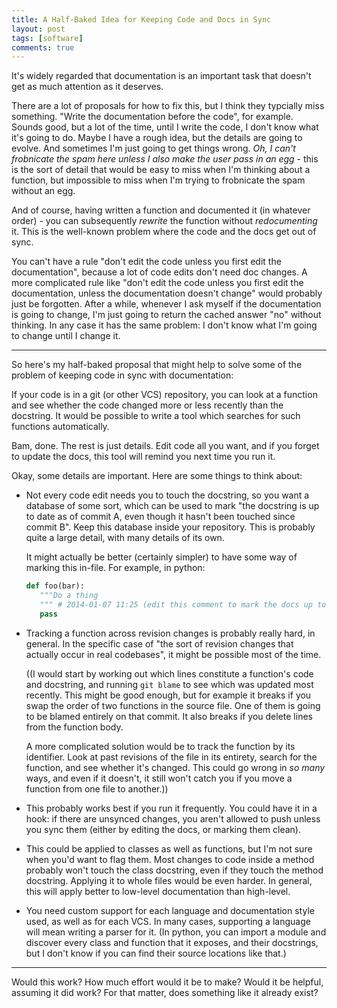 ```yaml
---
title: A Half-Baked Idea for Keeping Code and Docs in Sync
layout: post
tags: [software]
comments: true
---
```

It's widely regarded that documentation is an important task that doesn't get as much attention as it deserves.

There are a lot of proposals for how to fix this, but I think they typcially miss something. "Write the documentation before the code", for example. Sounds good, but a lot of the time, until I write the code, I don't know what it's going to do. Maybe I have a rough idea, but the details are going to evolve. And sometimes I'm just going to get things wrong. *Oh, I can't frobnicate the spam here unless I also make the user pass in an egg* - this is the sort of detail that would be easy to miss when I'm thinking about a function, but impossible to miss when I'm trying to frobnicate the spam without an egg.

And of course, having written a function and documented it (in whatever order) - you can subsequently *rewrite* the function without *redocumenting* it. This is the well-known problem where the code and the docs get out of sync.

You can't have a rule "don't edit the code unless you first edit the documentation", because a lot of code edits don't need doc changes. A more complicated rule like "don't edit the code unless you first edit the documentation, unless the documentation doesn't change" would probably just be forgotten. After a while, whenever I ask myself if the documentation is going to change, I'm just going to return the cached answer "no" without thinking. In any case it has the same problem: I don't know what I'm going to change until I change it.

---

So here's my half-baked proposal that might help to solve some of the problem of keeping code in sync with documentation:

If your code is in a git (or other VCS) repository, you can look at a function and see whether the code changed more or less recently than the docstring. It would be possible to write a tool which searches for such functions automatically.

Bam, done. The rest is just details. Edit code all you want, and if you forget to update the docs, this tool will remind you next time you run it.

Okay, some details are important. Here are some things to think about:

* Not every code edit needs you to touch the docstring, so you want a database of some sort, which can be used to mark "the docstring is up to date as of commit A, even though it hasn't been touched since commit B". Keep this database inside your repository. This is probably quite a large detail, with many details of its own.

    It might actually be better (certainly simpler) to have some way of marking this in-file. For example, in python:

    ```python
    def foo(bar):
       """Do a thing
       """ # 2014-01-07 11:25 (edit this comment to mark the docs up to date)
       pass
    ```

* Tracking a function across revision changes is probably really hard, in general. In the specific case of "the sort of revision changes that actually occur in real codebases", it might be possible most of the time.

    ((I would start by working out which lines constitute a function's code and docstring, and running `git blame` to see which was updated most recently. This might be good enough, but for example it breaks if you swap the order of two functions in the source file. One of them is going to be blamed entirely on that commit. It also breaks if you delete lines from the function body.

    A more complicated solution would be to track the function by its identifier. Look at past revisions of the file in its entirety, search for the function, and see whether it's changed. This could go wrong in *so many* ways, and even if it doesn't, it still won't catch you if you move a function from one file to another.))

* This probably works best if you run it frequently. You could have it in a hook: if there are unsynced changes, you aren't allowed to push unless you sync them (either by editing the docs, or marking them clean).

* This could be applied to classes as well as functions, but I'm not sure when you'd want to flag them. Most changes to code inside a method probably won't touch the class docstring, even if they touch the method docstring. Applying it to whole files would be even harder. In general, this will apply better to low-level documentation than high-level.

* You need custom support for each language and documentation style used, as well as for each VCS. In many cases, supporting a language will mean writing a parser for it. (In python, you can import a module and discover every class and function that it exposes, and their docstrings, but I don't know if you can find their source locations like that.)

---

Would this work? How much effort would it be to make? Would it be helpful, assuming it did work? For that matter, does something like it already exist?

